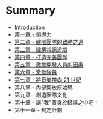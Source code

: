 # Summary

* [Introduction](README.md)
* [第一章 - 領導力](chapter1.md)
* [第二章 - 醜陋團隊的致勝之道](chapter2.md)
* [第三章 - 建構視訊遊戲](chapter3.md)
* [第四章 - 打造完美團隊](chapter4.md)
* [第五章 - 激勵開發人員的因素](chapter5.md)
* [第六章 - 激勵隊員](chapter6.md)
* [第七章 - 將音樂帶向 21 世紀](chapter7.md)
* 第八章 - 內部開放原始碼
* 第九章 - 創造團隊文化
* 第十章 - 讓"我"置身於錯誤之中吧！
* 第十一章 - 制定計劃

